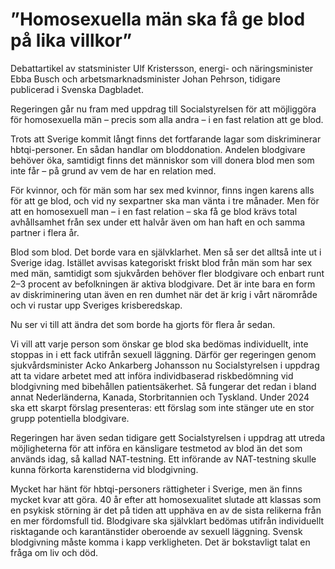 # ”Homosexuella män ska få ge blod på lika villkor”

Debattartikel av statsminister Ulf Kristersson, energi- och näringsminister Ebba Busch och arbetsmarknadsminister Johan Pehrson, tidigare publicerad i Svenska Dagbladet.

Regeringen går nu fram med uppdrag till Socialstyrelsen för att möjliggöra för homosexuella män – precis som alla andra – i en fast relation att ge blod.

Trots att Sverige kommit långt finns det fortfarande lagar som diskriminerar hbtqi-personer. En sådan handlar om bloddonation. Andelen blodgivare behöver öka, samtidigt finns det människor som vill donera blod men som inte får – på grund av vem de har en relation med.

För kvinnor, och för män som har sex med kvinnor, finns ingen karens alls för att ge blod, och vid ny sexpartner ska man vänta i tre månader. Men för att en homosexuell man – i en fast relation – ska få ge blod krävs total avhållsamhet från sex under ett halvår även om han haft en och samma partner i flera år.

Blod som blod. Det borde vara en självklarhet. Men så ser det alltså inte ut i Sverige idag. Istället avvisas kategoriskt friskt blod från män som har sex med män, samtidigt som sjukvården behöver fler blodgivare och enbart runt 2–3 procent av befolkningen är aktiva blodgivare. Det är inte bara en form av diskriminering utan även en ren dumhet när det är krig i vårt närområde och vi rustar upp Sveriges krisberedskap.

Nu ser vi till att ändra det som borde ha gjorts för flera år sedan.

Vi vill att varje person som önskar ge blod ska bedömas individuellt, inte stoppas in i ett fack utifrån sexuell läggning. Därför ger regeringen genom sjukvårdsminister Acko Ankarberg Johansson nu Socialstyrelsen i uppdrag att ta vidare arbetet med att införa individbaserad riskbedömning vid blodgivning med bibehållen patientsäkerhet. Så fungerar det redan i bland annat Nederländerna, Kanada, Storbritannien och Tyskland. Under 2024 ska ett skarpt förslag presenteras: ett förslag som inte stänger ute en stor grupp potentiella blodgivare.

Regeringen har även sedan tidigare gett Socialstyrelsen i uppdrag att utreda möjligheterna för att införa en känsligare testmetod av blod än det som används idag, så kallad NAT-testning. Ett införande av NAT-testning skulle kunna förkorta karenstiderna vid blodgivning.

Mycket har hänt för hbtqi-personers rättigheter i Sverige, men än finns mycket kvar att göra. 40 år efter att homosexualitet slutade att klassas som en psykisk störning är det på tiden att upphäva en av de sista relikerna från en mer fördomsfull tid. Blodgivare ska självklart bedömas utifrån individuellt risktagande och karantänstider oberoende av sexuell läggning. Svensk blodgivning måste komma i kapp verkligheten. Det är bokstavligt talat en fråga om liv och död.
